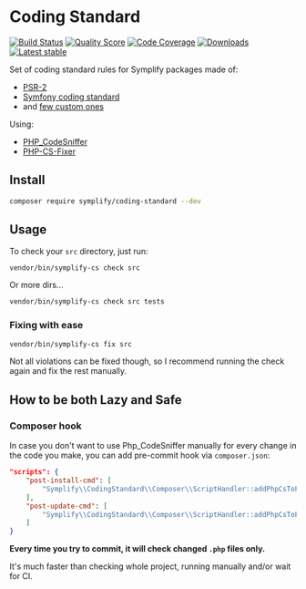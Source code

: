 # Coding Standard

[![Build Status](https://img.shields.io/travis/Symplify/CodingStandard.svg?style=flat-square)](https://travis-ci.org/Symplify/CodingStandard)
[![Quality Score](https://img.shields.io/scrutinizer/g/Symplify/CodingStandard.svg?style=flat-square)](https://scrutinizer-ci.com/g/Symplify/CodingStandard)
[![Code Coverage](https://img.shields.io/scrutinizer/coverage/g/Symplify/CodingStandard.svg?style=flat-square)](https://scrutinizer-ci.com/g/Symplify/CodingStandard)
[![Downloads](https://img.shields.io/packagist/dt/symplify/coding-standard.svg?style=flat-square)](https://packagist.org/packages/symplify/coding-standard)
[![Latest stable](https://img.shields.io/packagist/v/symplify/coding-standard.svg?style=flat-square)](https://packagist.org/packages/symplify/coding-standard)

Set of coding standard rules for Symplify packages made of:

- [PSR-2](http://www.php-fig.org/psr/psr-2/) 
- [Symfony coding standard](http://symfony.com/doc/current/contributing/code/standards.html)
- and [few custom ones](docs/en/rules-overview.md)

Using:

- [PHP_CodeSniffer](https://github.com/squizlabs/PHP_CodeSniffer) 
- [PHP-CS-Fixer](https://github.com/FriendsOfPHP/PHP-CS-Fixer)


## Install

```sh
composer require symplify/coding-standard --dev
```

## Usage

To check your `src` directory, just run:

```
vendor/bin/symplify-cs check src
```

Or more dirs...

```sh
vendor/bin/symplify-cs check src tests
```

### Fixing with ease

```sh
vendor/bin/symplify-cs fix src
```

Not all violations can be fixed though, so I recommend running the check again and fix the rest manually.


## How to be both Lazy and Safe

### Composer hook

In case you don't want to use Php_CodeSniffer manually for every change in the code you make, you can add pre-commit hook via `composer.json`:

```json
"scripts": {
	"post-install-cmd": [
		"Symplify\\CodingStandard\\Composer\\ScriptHandler::addPhpCsToPreCommitHook"
	],
	"post-update-cmd": [
		"Symplify\\CodingStandard\\Composer\\ScriptHandler::addPhpCsToPreCommitHook"
	]
}
```

**Every time you try to commit, it will check changed `.php` files only.**

It's much faster than checking whole project, running manually and/or wait for CI.
